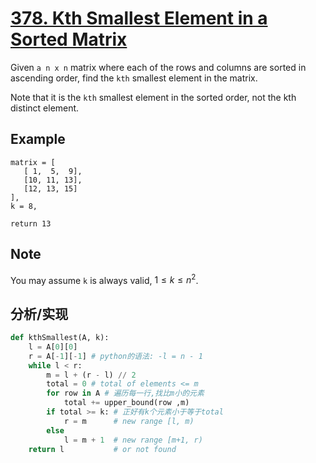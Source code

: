 # [378. Kth Smallest Element in a Sorted Matrix](https://leetcode-cn.com/problems/kth-smallest-element-in-a-sorted-matrix/)

Given `a n x n` matrix where each of the rows and columns are sorted in ascending order, find the `kth` smallest element in the matrix.

Note that it is the `kth` smallest element in the sorted order, not the kth distinct element.

## Example

```
matrix = [
   [ 1,  5,  9],
   [10, 11, 13],
   [12, 13, 15]
],
k = 8,

return 13
```

## Note

You may assume `k` is always valid, $1 ≤ k ≤ n^2$.

## 分析/实现

```python
def kthSmallest(A, k):
    l = A[0][0]
    r = A[-1][-1] # python的语法: -l = n - 1 
	while l < r:
		m = l + (r - l) // 2
        total = 0 # total of elements <= m
        for row in A # 遍历每一行,找比m小的元素
        	total += upper_bound(row ,m)  
        if total >= k: # 正好有k个元素小于等于total
            r = m      # new range [l, m)
        else
        	l = m + 1  # new range [m+1, r)
    return l           # or not found
```

